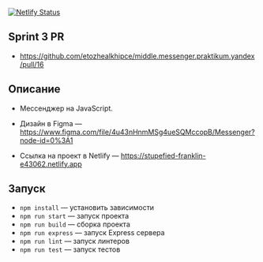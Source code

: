 [![Netlify Status](https://api.netlify.com/api/v1/badges/724e793a-213c-442e-b94d-65fc4a27d4fa/deploy-status)](https://app.netlify.com/sites/stupefied-franklin-e43062/deploys)

## Sprint 3 PR

- https://github.com/etozhealkhipce/middle.messenger.praktikum.yandex/pull/16


## Описание

- Мессенджер на JavaScript.

- Дизайн в Figma — https://www.figma.com/file/4u43nHnmMSg4ueSQMccopB/Messenger?node-id=0%3A1

- Ссылка на проект в Netlify — https://stupefied-franklin-e43062.netlify.app

## Запуск

- `npm install` — установить зависимости
- `npm run start` — запуск проекта
- `npm run build` — сборка проекта
- `npm run express` — запуск Express сервера
- `npm run lint` — запуск линтеров
- `npm run test` — запуск тестов
